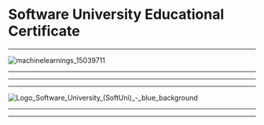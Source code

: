 # Software University Educational Certificate


-------------------------------------------------------------------------------------------------------------------------------------------------------------------------------------------------------------------------------- 


![machinelearnings_15039711](https://github.com/user-attachments/assets/cf785a4d-fc0d-41f1-9429-7f25683ec78d)


------------------------------------------------------------------------------------------------------------------------------------------------------------------------------------------------------------------------ 


-------------------------------------------------------------------------------------------------------------------------------------------------------------------------------------------------------------------------------- 
-------------------------------------------------------------------------------------------------------------------------------------------------------------------------------------------------------------------------------- 
![Logo_Software_University_(SoftUni)_-_blue_background](https://github.com/svetlanasieber/SoftUni-Educational-Certificate/assets/135451084/40afafe4-f7f8-4e4f-ab52-10a9996ae00f)

-------------------------------------------------------------------------------------------------------------------------------------------------------------------------------------------------------------------------------- 
--------------------------------------------------------------------------------------------------------------------------------------------------------------------------------------------------------------------------------
